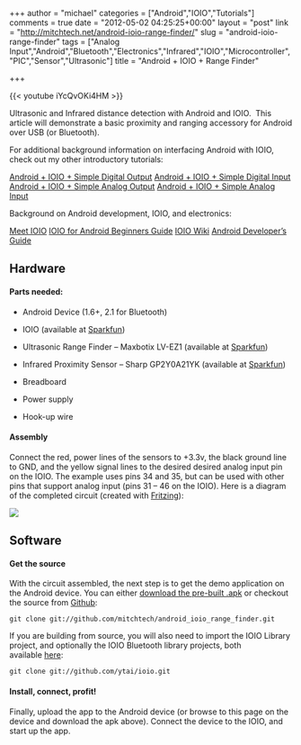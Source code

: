 +++
author = "michael"
categories = ["Android","IOIO","Tutorials"]
comments = true
date = "2012-05-02 04:25:25+00:00"
layout = "post"
link = "http://mitchtech.net/android-ioio-range-finder/"
slug = "android-ioio-range-finder"
tags = ["Analog Input","Android","Bluetooth","Electronics","Infrared","IOIO","Microcontroller","PIC","Sensor","Ultrasonic"]
title = "Android + IOIO + Range Finder"

+++

{{< youtube iYcQvOKi4HM >}}

Ultrasonic and Infrared distance detection with Android and IOIO.  This article will demonstrate a basic proximity and ranging accessory for Android over USB (or Bluetooth).

For additional background information on interfacing Android with IOIO, check out my other introductory tutorials:

[Android + IOIO + Simple Digital Output](http://mitchtech.net/android-ioio-simple-digital-output/)
[Android + IOIO + Simple Digital Input](http://mitchtech.net/android-ioio-simple-digital-input/)
[Android + IOIO + Simple Analog Output](http://mitchtech.net/android-ioio-simple-analog-output/)
[Android + IOIO + Simple Analog Input](http://mitchtech.net/android-ioio-simple-analog-input/)

Background on Android development, IOIO, and electronics:

[Meet IOIO](http://ytai-mer.blogspot.com/2011/04/meet-ioio-io-for-android.html)
[IOIO for Android Beginners Guide](http://www.sparkfun.com/tutorials/280)
[IOIO Wiki](https://github.com/ytai/ioio/wiki)
[Android Developer’s Guide](http://developer.android.com/guide/index.html)

## Hardware

#### Parts needed:

  * Android Device (1.6+, 2.1 for Bluetooth)

  * IOIO (available at [Sparkfun](http://www.sparkfun.com/products/10748))

  * Ultrasonic Range Finder – Maxbotix LV-EZ1 (available at [Sparkfun](http://www.sparkfun.com/products/10748))

  * Infrared Proximity Sensor – Sharp GP2Y0A21YK (available at [Sparkfun](http://www.sparkfun.com/products/242))

  * Breadboard

  * Power supply

  * Hook-up wire

#### Assembly

Connect the red, power lines of the sensors to +3.3v, the black ground line to GND, and the yellow signal lines to the desired desired analog input pin on the IOIO. The example uses pins 34 and 35, but can be used with other pins that support analog input (pins 31 – 46 on the IOIO). Here is a diagram of the completed circuit (created with [Fritzing](http://fritzing.org/)):

[![](http://mitchtech.net/wp-content/uploads/2012/05/ioio_range_finder.png)](http://mitchtech.net/wp-content/uploads/2012/05/ioio_range_finder.png)

## Software

#### Get the source

With the circuit assembled, the next step is to get the demo application on the Android device. You can either [download the pre-built .apk](http://mitch-tech.appspot.com/ioio/IOIORangeFinder.apk) or checkout the source from [Github](https://github.com/mitchtech/android_ioio_range_finder):

```
git clone git://github.com/mitchtech/android_ioio_range_finder.git
```

If you are building from source, you will also need to import the IOIO Library project, and optionally the IOIO Bluetooth library projects, both available [here](https://github.com/ytai/ioio):

```
git clone git://github.com/ytai/ioio.git
```

#### Install, connect, profit!

Finally, upload the app to the Android device (or browse to this page on the device and download the apk above). Connect the device to the IOIO, and start up the app.

